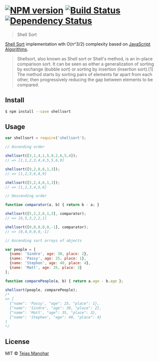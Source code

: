 #  [![NPM version][npm-image]][npm-url] [![Build Status][travis-image]][travis-url] [![Dependency Status][daviddm-url]][daviddm-image]

> Shell Sort

[Shell Sort](http://en.wikipedia.org/wiki/Shellsort) implementation wth O(n^3/2) complexity based on [JavaScript Algorithms](https://github.com/mgechev/javascript-algorithms).

> Shellsort, also known as Shell sort or Shell's method, is an in-place comparison sort. It can be seen as either a generalization of sorting by exchange (bubble sort) or sorting by insertion (insertion sort).[1] The method starts by sorting pairs of elements far apart from each other, then progressively reducing the gap between elements to be compared.

## Install

```sh
$ npm install --save shellsort
```

## Usage

```js
var shellsort = require('shellsort');

// Ascending order

shellsort([3,1,4,1,5,9,2,6,5,4]);
// => [1,1,2,3,4,4,5,5,6,9]

shellsort([9,2,8,6,1,3]);
// => [1,2,3,6,8,9]

shellsort([5,2,4,6,1,3]);
// => [1,2,3,4,5,6]

// Descending order

function comparator(a, b) { return b - a; }

shellsort([5,2,2,6,1,3], comparator);
// => [6,5,3,2,2,1]

shellsort([0,0,0,0,0,-1], comparator);
// => [0,0,0,0,0,-1]

// Ascending sort arrays of objects

var people = [
  {name: 'Sindre', age: 30, place: 2},
  {name: 'Passy', age: 25, place: 1},
  {name: 'Stephen', age: 40, place: 4},
  {name: 'Matt', age: 35, place: 3}
];

function comparePeople(a, b) { return a.age - b.age };

shellsort(people, comparePeople);
/*
=> [
  {"name": 'Passy', "age": 25, "place": 1},
  {"name": 'Sindre', "age": 30, "place": 2},
  {"name": 'Matt', "age": 35, "place": 3},
  {"name": 'Stephen', "age": 40, "place": 4}
]
*/
```

## License

MIT © [Tejas Manohar](https://tejas.io)


[npm-url]: https://npmjs.org/package/shellsort
[npm-image]: https://badge.fury.io/js/shellsort.svg
[travis-url]: https://travis-ci.org/tejasmanohar/shellsort
[travis-image]: https://travis-ci.org/tejasmanohar/shellsort.svg?branch=master
[daviddm-url]: https://david-dm.org/tejasmanohar/shellsort.svg?theme=shields.io
[daviddm-image]: https://david-dm.org/tejasmanohar/shellsort
